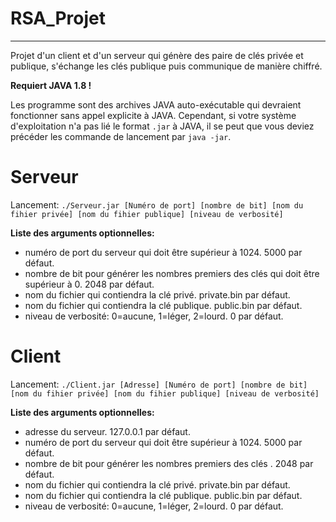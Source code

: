 # RSA_Projet
---
Projet d'un client et d'un serveur qui génère des paire de clés privée et publique, s'échange les clés publique puis communique de manière chiffré.

__Requiert JAVA 1.8 !__

Les programme sont des archives JAVA auto-exécutable qui devraient fonctionner sans appel explicite à JAVA. Cependant, si votre système d'exploitation n'a pas lié le format `.jar` à JAVA, il se peut que vous deviez précéder les commande de lancement par `java -jar`.

# Serveur

Lancement: `./Serveur.jar [Numéro de port] [nombre de bit] [nom du fihier privée] [nom du fihier publique] [niveau de verbosité]`

__Liste des arguments optionnelles:__
  - numéro de port du serveur qui doit être supérieur à 1024. 5000 par défaut.
  - nombre de bit pour générer les nombres premiers des clés qui doit être supérieur à 0. 2048 par défaut.
  - nom du fichier qui contiendra la clé privé. private.bin par défaut.
  - nom du fichier qui contiendra la clé publique. public.bin par défaut.
  - niveau de verbosité: 0=aucune, 1=léger, 2=lourd. 0 par défaut.

# Client

Lancement: `./Client.jar [Adresse] [Numéro de port] [nombre de bit] [nom du fihier privée] [nom du fihier publique] [niveau de verbosité]`

__Liste des arguments optionnelles:__
  - adresse du serveur. 127.0.0.1 par défaut.
  - numéro de port du serveur qui doit être supérieur à 1024. 5000 par défaut.
  - nombre de bit pour générer les nombres premiers des clés . 2048 par défaut.
  - nom du fichier qui contiendra la clé privé. private.bin par défaut.
  - nom du fichier qui contiendra la clé publique. public.bin par défaut.
  - niveau de verbosité: 0=aucune, 1=léger, 2=lourd. 0 par défaut.

